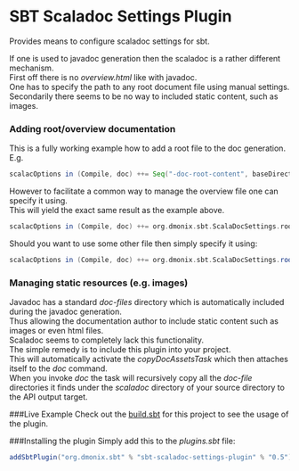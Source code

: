 # SBT Scaladoc Settings Plugin

Provides means to configure scaladoc settings for sbt.

If one is used to javadoc generation then the scaladoc is a rather different mechanism.  
First off there is no _overview.html_ like with javadoc.  
One has to specify the path to any root document file using manual settings.    
Secondarily there seems to be no way to included static content, such as images. 
 
### Adding root/overview documentation
This is a fully working example how to add a root file to the doc generation. 
E.g.
```scala
scalacOptions in (Compile, doc) ++= Seq("-doc-root-content", baseDirectory.value+"/src/main/scaladoc/overview.txt") 
```

However to facilitate a common way to manage the overview file one can specify it using.  
 This will yield the exact same result as the example above.
```scala
scalacOptions in (Compile, doc) ++= org.dmonix.sbt.ScalaDocSettings.rootDoc
```
Should you want to use some other file then simply specify it using:
```scala
scalacOptions in (Compile, doc) ++= org.dmonix.sbt.ScalaDocSettings.rootDoc("yourfilepath")
```
### Managing static resources (e.g. images)
Javadoc has a standard _doc-files_ directory which is automatically included during the javadoc generation.  
Thus allowing the documentation author to include static content such as images or even html files.  
Scaladoc seems to completely lack this functionality.  
The simple remedy is to include this plugin into your project.  
This will automatically activate the _copyDocAssetsTask_ which then attaches itself to the _doc_ command.  
When you invoke _doc_ the task will recursively copy all the _doc-file_ directories it finds under the _scaladoc_ directory of your source directory to the API output target.

###Live Example
Check out the [build.sbt](../master/build.sbt) for this project to see the usage of the plugin.

###Installing the plugin
Simply add this to the _plugins.sbt_ file:
```scala
addSbtPlugin("org.dmonix.sbt" % "sbt-scaladoc-settings-plugin" % "0.5")
```
